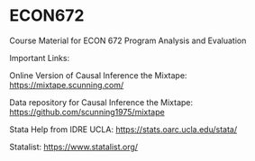 # ECON672
Course Material for ECON 672 Program Analysis and Evaluation

Important Links:

Online Version of Causal Inference the Mixtape: https://mixtape.scunning.com/ 

Data repository for Causal Inference the Mixtape: https://github.com/scunning1975/mixtape 

Stata Help from IDRE UCLA: https://stats.oarc.ucla.edu/stata/ 

Statalist: https://www.statalist.org/